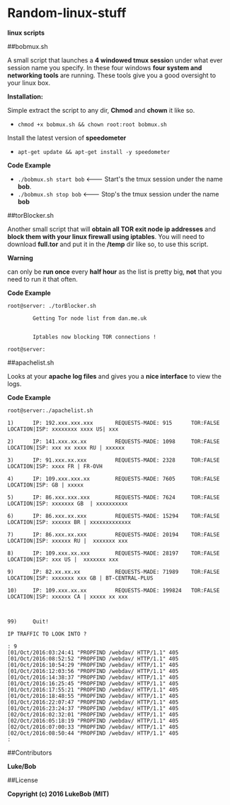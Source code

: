 # Random-linux-stuff
**linux scripts**


##bobmux.sh

A small script that launches a **4 windowed tmux sessio**n under what ever session name you specify.
In these four windows **four system and networking tools** are running. These tools give you a good oversight to your linux box. 

**Installation:**

Simple extract the script to any dir, **Chmod** and **chown** it like so.

 * ```chmod +x bobmux.sh && chown root:root bobmux.sh```
 
Install the latest version of **speedometer** 

 * ```apt-get update && apt-get install -y speedometer```
 
**Code Example**

 * ```./bobmux.sh start bob```     <--- Start's the tmux session under the name **bob**.
 * ```./bobmux.sh stop bob```       <--- Stop's the tmux session under the name **bob**
 
 
##torBlocker.sh

Another small script that will **obtain all TOR exit node ip addresses** and **block them with your linux firewall using iptables**. You will need to download **full.tor** and put it in the **/temp** dir like so, to use this script.


**Warning**

can only be **run once** every **half hour** as the list is pretty big, **not** that you need to run it that often.

**Code Example**

```erb
root@server: ./torBlocker.sh

        Getting Tor node list from dan.me.uk


        Iptables now blocking TOR connections !

root@server:
```
##apachelist.sh

Looks at your **apache log files** and gives you a **nice interface** to view the logs. 


**Code Example**

```erb
root@server:./apachelist.sh

1)      IP: 192.xxx.xxx.xxx       REQUESTS-MADE: 915      TOR:FALSE       LOCATION|ISP: xxxxxxxx xxxx US| xxx

2)      IP: 141.xxx.xx.xx         REQUESTS-MADE: 1098     TOR:FALSE       LOCATION|ISP: xxx xx xxxx RU | xxxxxx

3)      IP: 91.xxx.xx.xxx         REQUESTS-MADE: 2328     TOR:FALSE       LOCATION|ISP: xxxx FR | FR-OVH

4)      IP: 109.xxx.xxx.xx        REQUESTS-MADE: 7605     TOR:FALSE       LOCATION|ISP: GB | xxxxx

5)      IP: 86.xxx.xxx.xxx        REQUESTS-MADE: 7624     TOR:FALSE       LOCATION|ISP: xxxxxxx GB  | xxxxxxxxxx

6)      IP: 86.xxx.xx.xxx         REQUESTS-MADE: 15294    TOR:FALSE       LOCATION|ISP: xxxxxx BR | xxxxxxxxxxxxx

7)      IP: 86.xxx.xx.xxx         REQUESTS-MADE: 20194    TOR:FALSE       LOCATION|ISP: xxxxxx RU |  xxxxxxx xxx

8)      IP: 109.xxx.xx.xxx        REQUESTS-MADE: 28197    TOR:FALSE       LOCATION|ISP: xxx US |  xxxxxxx xxx

9)      IP: 82.xx.xx.xx           REQUESTS-MADE: 71989    TOR:FALSE       LOCATION|ISP: xxxxxxx xxx GB | BT-CENTRAL-PLUS

10)     IP: 109.xxx.xx.xx         REQUESTS-MADE: 199824   TOR:FALSE       LOCATION|ISP: xxxxxx CA | xxxxx xx xxx



99)     Quit!

IP TRAFFIC TO LOOK INTO ?

: 9
[01/Oct/2016:03:24:41 "PROPFIND /webdav/ HTTP/1.1" 405
[01/Oct/2016:08:52:52 "PROPFIND /webdav/ HTTP/1.1" 405
[01/Oct/2016:10:54:29 "PROPFIND /webdav/ HTTP/1.1" 405
[01/Oct/2016:12:03:56 "PROPFIND /webdav/ HTTP/1.1" 405
[01/Oct/2016:14:38:37 "PROPFIND /webdav/ HTTP/1.1" 405
[01/Oct/2016:16:25:45 "PROPFIND /webdav/ HTTP/1.1" 405
[01/Oct/2016:17:55:21 "PROPFIND /webdav/ HTTP/1.1" 405
[01/Oct/2016:18:48:55 "PROPFIND /webdav/ HTTP/1.1" 405
[01/Oct/2016:22:07:47 "PROPFIND /webdav/ HTTP/1.1" 405
[01/Oct/2016:23:24:37 "PROPFIND /webdav/ HTTP/1.1" 405
[02/Oct/2016:02:32:01 "PROPFIND /webdav/ HTTP/1.1" 405
[02/Oct/2016:05:18:19 "PROPFIND /webdav/ HTTP/1.1" 405
[02/Oct/2016:07:00:33 "PROPFIND /webdav/ HTTP/1.1" 405
[02/Oct/2016:08:50:44 "PROPFIND /webdav/ HTTP/1.1" 405
:
```

##Contributors

**Luke/Bob**


##License

**Copyright (c) 2016 LukeBob (MIT)**


 
